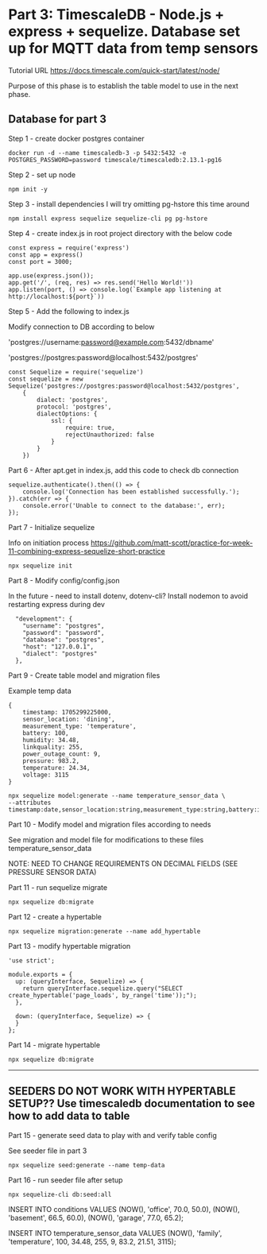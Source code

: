 # Part 3: TimescaleDB - Node.js + express + sequelize. Database set up for MQTT data from temp sensors

Tutorial URL
https://docs.timescale.com/quick-start/latest/node/

Purpose of this phase is to establish the table model to use in the next phase.


## Database for part 3

Step 1 - create docker postgres container

```shell
docker run -d --name timescaledb-3 -p 5432:5432 -e POSTGRES_PASSWORD=password timescale/timescaledb:2.13.1-pg16
```

Step 2 - set up node

```shell
npm init -y
```

Step 3 - install dependencies
I will try omitting pg-hstore this time around

```shell
npm install express sequelize sequelize-cli pg pg-hstore
```

Step 4 - create index.js in root project directory with the below code

```shell
const express = require('express')
const app = express()
const port = 3000;

app.use(express.json());
app.get('/', (req, res) => res.send('Hello World!'))
app.listen(port, () => console.log(`Example app listening at http://localhost:${port}`))
```

Step 5 - Add the following to index.js

Modify connection to DB according to below

'postgres://username:password@example.com:5432/dbname'

'postgres://postgres:password@localhost:5432/postgres'

```shell
const Sequelize = require('sequelize')
const sequelize = new Sequelize('postgres://postgres:password@localhost:5432/postgres',
    {
        dialect: 'postgres',
        protocol: 'postgres',
        dialectOptions: {
            ssl: {
                require: true,
                rejectUnauthorized: false
            }
        }
    })
```

Part 6 - After apt.get in index.js, add this code to check db connection

```shell
sequelize.authenticate().then(() => {
    console.log('Connection has been established successfully.');
}).catch(err => {
    console.error('Unable to connect to the database:', err);
});
```

Part 7 - Initialize sequelize

Info on initiation process
https://github.com/matt-scott/practice-for-week-11-combining-express-sequelize-short-practice


```shell
npx sequelize init
```

Part 8 - Modify config/config.json

In the future - need to install dotenv, dotenv-cli?
Install nodemon to avoid restarting express during dev

```shell
  "development": {
    "username": "postgres",
    "password": "password",
    "database": "postgres",
    "host": "127.0.0.1",
    "dialect": "postgres"
  },
```


Part 9 - Create table model and migration files

Example temp data

    {
        timestamp: 1705299225000,
        sensor_location: 'dining',
        measurement_type: 'temperature',
        battery: 100,
        humidity: 34.48,
        linkquality: 255,
        power_outage_count: 9,
        pressure: 983.2,
        temperature: 24.34,
        voltage: 3115
    }

```shell
npx sequelize model:generate --name temperature_sensor_data \
--attributes timestamp:date,sensor_location:string,measurement_type:string,battery:integer,humidity:decimal,linkquality:integer,power_outage_count:integer,pressure:decimal,temperature:decimal,voltage:integer
```

Part 10 - Modify model and migration files according to needs

See migration and model file for modifications to these files
temperature_sensor_data

NOTE: NEED TO CHANGE REQUIREMENTS ON DECIMAL FIELDS (SEE PRESSURE SENSOR DATA)

Part 11 - run sequelize migrate

```shell
npx sequelize db:migrate
```

Part 12 - create a hypertable

```shell
npx sequelize migration:generate --name add_hypertable
```

Part 13 - modify hypertable migration

```shell
'use strict';

module.exports = {
  up: (queryInterface, Sequelize) => {
    return queryInterface.sequelize.query("SELECT create_hypertable('page_loads', by_range('time'));");
  },

  down: (queryInterface, Sequelize) => {
  }
};
```

Part 14 - migrate hypertable

```shell
npx sequelize db:migrate
```

-----------------------------------------------------------
SEEDERS DO NOT WORK WITH HYPERTABLE SETUP??
Use timescaledb documentation to see how to add data to table
-----------------------------------------------------------

Part 15 - generate seed data to play with and verify table config

See seeder file in part 3

```shell
npx sequelize seed:generate --name temp-data
```

Part 16 - run seeder file after setup

```shell
npx sequelize-cli db:seed:all
```

INSERT INTO conditions
  VALUES
    (NOW(), 'office', 70.0, 50.0),
    (NOW(), 'basement', 66.5, 60.0),
    (NOW(), 'garage', 77.0, 65.2);

INSERT INTO temperature_sensor_data
    VALUES
        (NOW(), 'family', 'temperature', 100, 34.48, 255, 9, 83.2, 21.51, 3115);